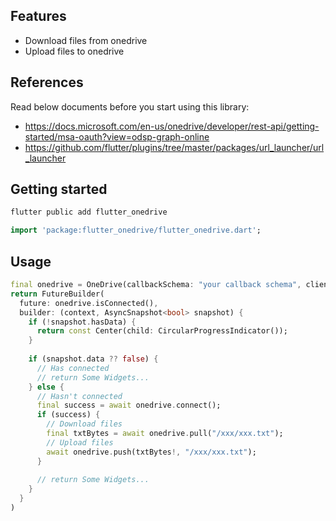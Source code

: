 ## Features

* Download files from onedrive
* Upload files to onedrive

## References
Read below documents before you start using this library:
* https://docs.microsoft.com/en-us/onedrive/developer/rest-api/getting-started/msa-oauth?view=odsp-graph-online
* https://github.com/flutter/plugins/tree/master/packages/url_launcher/url_launcher

## Getting started

```dart
flutter public add flutter_onedrive
```

```dart
import 'package:flutter_onedrive/flutter_onedrive.dart';
```

## Usage

```dart
final onedrive = OneDrive(callbackSchema: "your callback schema", clientID: "your client id");
return FutureBuilder(
  future: onedrive.isConnected(),
  builder: (context, AsyncSnapshot<bool> snapshot) {
    if (!snapshot.hasData) {
      return const Center(child: CircularProgressIndicator());
    }
    
    if (snapshot.data ?? false) {
      // Has connected
      // return Some Widgets...
    } else {
      // Hasn't connected
      final success = await onedrive.connect();
      if (success) {
        // Download files
        final txtBytes = await onedrive.pull("/xxx/xxx.txt");
        // Upload files
        await onedrive.push(txtBytes!, "/xxx/xxx.txt");
      }
      
      // return Some Widgets...
    }
  }
)

```
